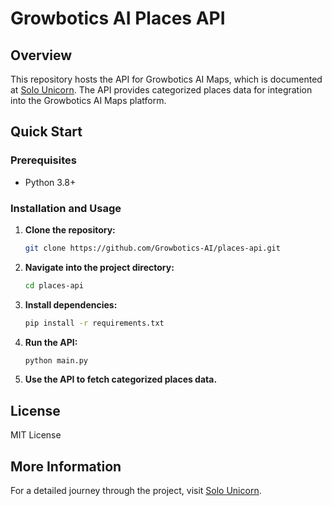 # Growbotics AI Places API

## Overview
This repository hosts the API for Growbotics AI Maps, which is documented at [Solo Unicorn](https://solounicorn.substack.com/). The API provides categorized places data for integration into the Growbotics AI Maps platform.

## Quick Start

### Prerequisites
- Python 3.8+

### Installation and Usage
1. **Clone the repository:**
   ```bash
   git clone https://github.com/Growbotics-AI/places-api.git
   ```
2. **Navigate into the project directory:**
   ```bash
   cd places-api
   ```
3. **Install dependencies:**
   ```bash
   pip install -r requirements.txt
   ```
4. **Run the API:**
   ```bash
   python main.py
   ```
5. **Use the API to fetch categorized places data.**

## License
MIT License

## More Information
For a detailed journey through the project, visit [Solo Unicorn](https://solounicorn.substack.com/).
